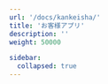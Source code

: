 ```yaml
---
url: '/docs/kankeisha/'
title: 'お客様アプリ'
description: ''
weight: 50000

sidebar:
  collapsed: true
---
```

